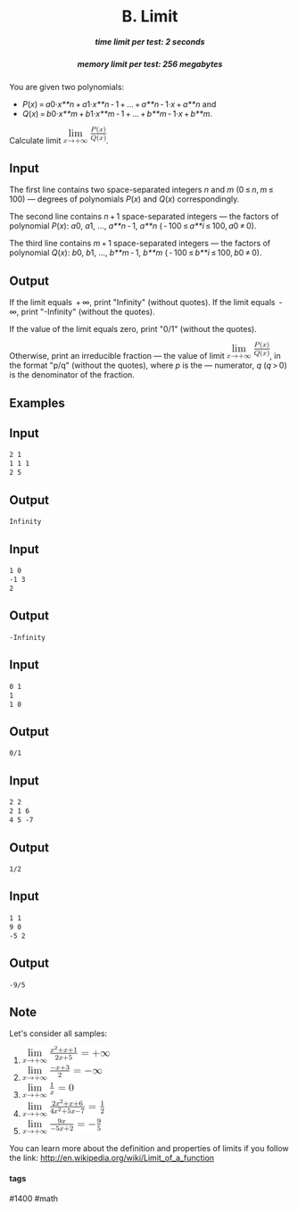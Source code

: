 <h1 style='text-align: center;'> B. Limit</h1>

<h5 style='text-align: center;'>time limit per test: 2 seconds</h5>
<h5 style='text-align: center;'>memory limit per test: 256 megabytes</h5>

You are given two polynomials:

* *P*(*x*) = *a*0·*x**n* + *a*1·*x**n* - 1 + ... + *a**n* - 1·*x* + *a**n* and
* *Q*(*x*) = *b*0·*x**m* + *b*1·*x**m* - 1 + ... + *b**m* - 1·*x* + *b**m*.

 Calculate limit ![](images/151a1182fb7e3155744251b4e0170112e7c0aff9.png).

## Input

The first line contains two space-separated integers *n* and *m* (0 ≤ *n*, *m* ≤ 100) — degrees of polynomials *P*(*x*) and *Q*(*x*) correspondingly.

The second line contains *n* + 1 space-separated integers — the factors of polynomial *P*(*x*): *a*0, *a*1, ..., *a**n* - 1, *a**n* ( - 100 ≤ *a**i* ≤ 100, *a*0 ≠ 0).

The third line contains *m* + 1 space-separated integers — the factors of polynomial *Q*(*x*): *b*0, *b*1, ..., *b**m* - 1, *b**m* ( - 100 ≤ *b**i* ≤ 100, *b*0 ≠ 0).

## Output

If the limit equals  + ∞, print "Infinity" (without quotes). If the limit equals  - ∞, print "-Infinity" (without the quotes).

If the value of the limit equals zero, print "0/1" (without the quotes).

Otherwise, print an irreducible fraction — the value of limit ![](images/151a1182fb7e3155744251b4e0170112e7c0aff9.png), in the format "p/q" (without the quotes), where *p* is the — numerator, *q* (*q* > 0) is the denominator of the fraction.

## Examples

## Input


```
2 1  
1 1 1  
2 5  

```
## Output


```
Infinity  

```
## Input


```
1 0  
-1 3  
2  

```
## Output


```
-Infinity  

```
## Input


```
0 1  
1  
1 0  

```
## Output


```
0/1  

```
## Input


```
2 2  
2 1 6  
4 5 -7  

```
## Output


```
1/2  

```
## Input


```
1 1  
9 0  
-5 2  

```
## Output


```
-9/5  

```
## Note

Let's consider all samples:

1. ![](images/c28febca257452afdfcbd6984ba8623911f9bdbc.png)
2. ![](images/1e55ecd04e54a45e5e0092ec9a5c1ea03bb29255.png)
3. ![](images/2c95fb684d373fcc1a481cfabeda4d5c2f3673ee.png)
4. ![](images/4dc40cb8b3cd6375c42445366e50369649a2801a.png)
5. ![](images/c6455aba35cfb3c4397505121d1f77afcd17c98e.png)

You can learn more about the definition and properties of limits if you follow the link: http://en.wikipedia.org/wiki/Limit_of_a_function



#### tags 

#1400 #math 